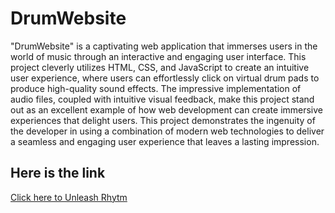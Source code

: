 

# DrumWebsite

"DrumWebsite" is a captivating web application that immerses users in the world of music through an interactive and engaging user interface. This project cleverly utilizes HTML, CSS, and JavaScript to create an intuitive user experience, where users can effortlessly click on virtual drum pads to produce high-quality sound effects. The impressive implementation of audio files, coupled with intuitive visual feedback, make this project stand out as an excellent example of how web development can create immersive experiences that delight users. This project demonstrates the ingenuity of the developer in using a combination of modern web technologies to deliver a seamless and engaging user experience that leaves a lasting impression.

## Here is the link 

[Click here to Unleash Rhytm](https://playyourdrumkit.netlify.app)



